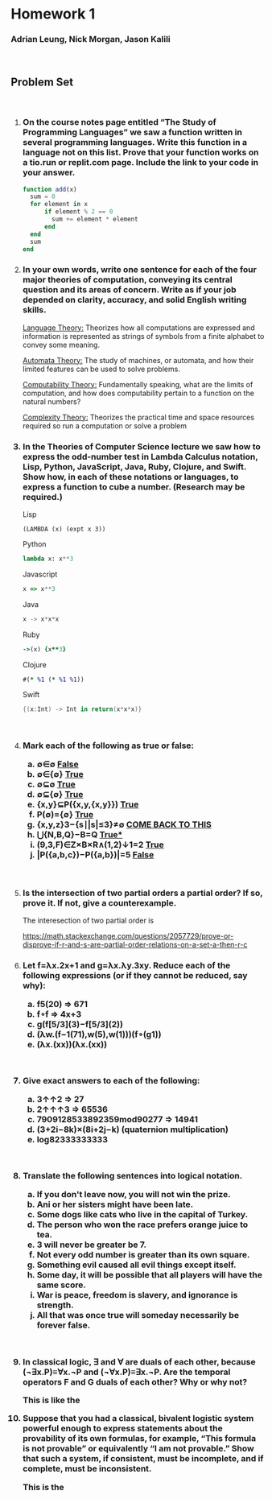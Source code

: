 # Homework 1

### Adrian Leung, Nick Morgan, Jason Kalili

<br>

## Problem Set

<ol>
<br><li><h3>On the course notes page entitled “The Study of Programming Languages” we saw a function written in several programming languages. Write this function in a language not on this list. Prove that your function works on a tio.run or replit.com page. Include the link to your code in your answer.</h3>

```julia
function add(x)
  sum = 0
  for element in x
	  if element % 2 == 0
	    sum += element * element
	  end
  end
  sum
end
```

<li><h3>In your own words, write one sentence for each of the four major theories of computation, conveying its central question and its areas of concern. Write as if your job depended on clarity, accuracy, and solid English writing skills.</h3>

<p><u>Language Theory:</u> Theorizes how all computations are expressed and information is represented as strings of symbols from a finite alphabet to convey some meaning.</p>
<p><u>Automata Theory:</u> The study of machines, or automata, and how their limited features can be used to solve problems.</p>
<p><u>Computability Theory:</u> Fundamentally speaking, what are the limits of computation, and how does computability pertain to a function on the natural numbers?</p>
<p><u>Complexity Theory:</u> Theorizes the practical time and space resources required so run a computation or solve a problem</p>

<h3><li>In the Theories of Computer Science lecture we saw how to express the odd-number test in Lambda Calculus notation, Lisp, Python, JavaScript, Java, Ruby, Clojure, and Swift. Show how, in each of these notations or languages, to express a function to cube a number. (Research may be required.)</h3>

Lisp

```Lisp
(LAMBDA (x) (expt x 3))
```

Python

```Python
lambda x: x**3
```

Javascript

```JavaScript
x => x**3
```

Java

```Java
x -> x*x*x
```

Ruby

```Ruby
->(x) {x**3}
```

Clojure

```Clojure
#(* %1 (* %1 %1))
```

Swift

```Swift
{(x:Int) -> Int in return(x*x*x)}
```

<br><li><h3>Mark each of the following as true or false:

<ol style = 'list-style-type: lower-latin;'>
    <li>∅∈∅ <u>False</u>
    <li>∅∈{∅} <u>True</u>
    <li>∅⊆∅ <u>True</u>
    <li>∅⊆{∅} <u>True</u>
    <li>{x,y}⊆P({x,y,{x,y}}) <u>True</u>
    <li>P(∅)={∅} <u>True</u>
    <li>{x,y,z}3−{s∣|s|≤3}≠∅ <u>COME BACK TO THIS</u>
    <li>⋃{N,B,Q}−B=Q <u>True*</u>
    <li>(9,3,F)∈Z×B×R∧(1,2)↓1=2 <u>True</u>
    <li>|P({a,b,c})−P({a,b})|=5 <u>False</u>
</ol>
</h3>
<br><li><h3>Is the intersection of two partial orders a partial order? If so, prove it. If not, give a counterexample.</h3>
<p>The interesection of two partial order is</p>

https://math.stackexchange.com/questions/2057729/prove-or-disprove-if-r-and-s-are-partial-order-relations-on-a-set-a-then-r-c

<li><h3>Let f=λx.2x+1 and g=λx.λy.3xy. Reduce each of the following expressions (or if they cannot be reduced, say why):
<ol style = 'list-style-type: lower-latin;'>
    <li>f5(20) => 671
    <li>f∘f => 4x+3
    <li>g(f[5/3](3)−f[5/3](2))
    <li>(λw.(f−1(71),w(5),w(1)))(f∘(g1))
    <li>(λx.(xx))(λx.(xx))
</ol>

<br><li>Give exact answers to each of the following:

<ol style = 'list-style-type: lower-latin;'>
    <li>3↑↑2 => 27
    <li>2↑↑↑3 => 65536
    <li>7909128533892359mod90277 => 14941
    <li>(3+2i−8k)×(8i+2j−k)       (quaternion multiplication)
    <li>log82333333333
</ol>

<br><li>Translate the following sentences into logical notation.

<ol style = 'list-style-type: lower-latin;'>
    <li>If you don't leave now, you will not win the prize.
    <li>Ani or her sisters might have been late.
    <li>Some dogs like cats who live in the capital of Turkey.
    <li>The person who won the race prefers orange juice to tea.
    <li>3 will never be greater be 7.
    <li>Not every odd number is greater than its own square.
    <li>Something evil caused all evil things except itself.
    <li>Some day, it will be possible that all players will have the same score.
    <li>War is peace, freedom is slavery, and ignorance is strength.
    <li>All that was once true will someday necessarily be forever false.
</ol>

<br><li>In classical logic, ∃ and ∀ are duals of each other, because (¬∃x.P)≡∀x.¬P and (¬∀x.P)≡∃x.¬P. Are the temporal operators F and G duals of each other? Why or why not?

<p>This is like the </p>

<li>Suppose that you had a classical, bivalent logistic system powerful enough to express statements about the provability of its own formulas, for example, “This formula is not provable” or equivalently “I am not provable.” Show that such a system, if consistent, must be incomplete, and if complete, must be inconsistent.

<p>This is the </p>

</ol>
